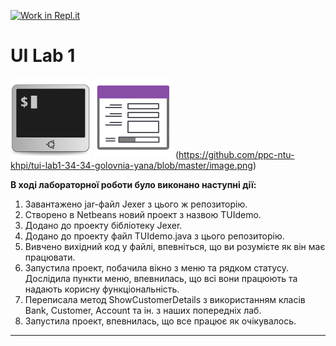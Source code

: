 [![Work in Repl.it](https://classroom.github.com/assets/work-in-replit-14baed9a392b3a25080506f3b7b6d57f295ec2978f6f33ec97e36a161684cbe9.svg)](https://classroom.github.com/online_ide?assignment_repo_id=2786685&assignment_repo_type=AssignmentRepo)
# UI Lab 1
![](terminal-icon.png)
![](gui-icon.png)
(https://github.com/ppc-ntu-khpi/tui-lab1-34-34-golovnia-yana/blob/master/image.png)

  
**В ході лабораторної роботи було виконано наступні дії:**

1. Завантажено jar-файл Jexer з цього ж репозиторію.
2. Створено в Netbeans новий проект з назвою TUIdemo. 
3. Додано до проекту бібліотеку Jexer.
4. Додано до проекту файл TUIdemo.java з цього репозиторію.
5. Вивчено вихідний код у файлі, впевніться, що ви розумієте як він має працювати.
6. Запустила проект, побачила вікно з меню та рядком статусу. Дослідила пункти меню, впевнилась, що всі вони працюють та надають корисну функціональність. 
7. Переписала метод ShowCustomerDetails з використанням класів Bank, Customer, Account та ін. з наших попередніх лаб.
8. Запустила проект, впевнилась, що все працює як очікувалось. 
---



